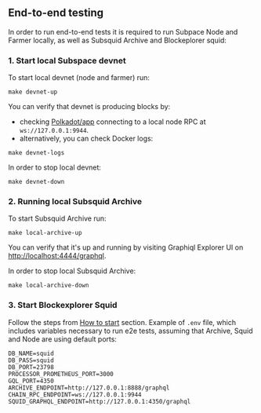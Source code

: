 ## End-to-end testing
In order to run end-to-end tests it is required to run Subpace Node and Farmer locally, as well as Subsquid Archive and Blockeplorer squid:

### 1. Start local Subspace devnet
To start local devnet (node and farmer) run:
```
make devnet-up
```

You can verify that devnet is producing blocks by:
- checking [Polkadot/app](https://polkadot.js.org/apps/?rpc=ws%3A%2F%2F127.0.0.1%3A9944#/explorer) connecting to a local node RPC at `ws://127.0.0.1:9944`.
- alternatively, you can check Docker logs:
```
make devnet-logs
```

In order to stop local devnet:
```
make devnet-down
```

### 2. Running local Subsquid Archive
To start Subsquid Archive run:
```
make local-archive-up
```
You can verify that it's up and running by visiting Graphiql Explorer UI on [http://localhost:4444/graphql](http://localhost:4444/graphql).

In order to stop local Subsquid Archive:
```
make local-archive-down
```

### 3. Start Blockexplorer Squid
Follow the steps from [How to start](README.md#how-to-start) section. 
Example of `.env` file, which includes variables necessary to run e2e tests, assuming that Archive, Squid and Node are using default ports:
```
DB_NAME=squid
DB_PASS=squid
DB_PORT=23798
PROCESSOR_PROMETHEUS_PORT=3000
GQL_PORT=4350
ARCHIVE_ENDPOINT=http://127.0.0.1:8888/graphql
CHAIN_RPC_ENDPOINT=ws://127.0.0.1:9944
SQUID_GRAPHQL_ENDPOINT=http://127.0.0.1:4350/graphql
```
